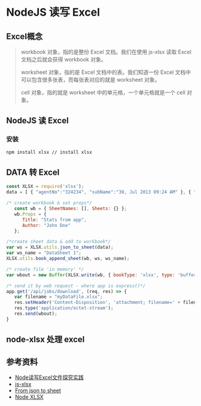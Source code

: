# NodeJS 读写 Excel

## Excel概念

>workbook 对象，指的是整份 Excel 文档。我们在使用 js-xlsx 读取 Excel 文档之后就会获得 workbook 对象。
>
>worksheet 对象，指的是 Excel 文档中的表。我们知道一份 Excel 文档中可以包含很多张表，而每张表对应的就是 worksheet 对象。
>
>cell 对象，指的就是 worksheet 中的单元格，一个单元格就是一个 cell 对象。

## NodeJS 读 Excel

### 安装

```bash
npm install xlsx // install xlsx
```

## DATA 转 Excel

```javascript
const XLSX = require('xlsx');
data = [ { "agentNo":"324234", "subName":"30, Jul 2013 09:24 AM" }, { "agentNo":"444443", "subName":"30, Jul 2013 09:24 AM" } ];

/* create workbook & set props*/
   const wb = { SheetNames: [], Sheets: {} };
   wb.Props = {
      Title: "Stats from app",
      Author: "John Doe"
   };

/*create sheet data & add to workbook*/
var ws = XLSX.utils.json_to_sheet(data);
var ws_name = "DataSheet 1";
XLSX.utils.book_append_sheet(wb, ws, ws_name);

/* create file 'in memory' */
var wbout = new Buffer(XLSX.write(wb, { bookType: 'xlsx', type: 'buffer' }));

/* send it by web request - where app is express()*/
app.get('/api/jobs/download', (req, res) => {
   var filename = "myDataFile.xlsx";
   res.setHeader('Content-Disposition', 'attachment; filename=' + filename);
   res.type('application/octet-stream');
   res.send(wbout);
}
```

## node-xlsx 处理 excel

## 参考资料

- [Node读写Excel文件探究实践](https://aotu.io/notes/2016/04/07/node-excel/index.html)
- [js-xlsx](https://github.com/SheetJS/js-xlsx)
- [From json to sheet](https://github.com/SheetJS/js-xlsx/issues/610)
- [Node XLSX](https://github.com/mgcrea/node-xlsx)